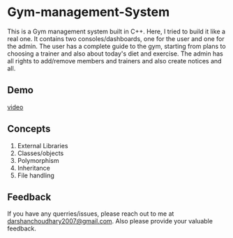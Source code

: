 # Gym-management-System
This is a Gym management system built in C++. Here, I tried to build it like a real one. It contains two consoles/dashboards, one for the user and one for the admin. The user has a complete guide to the gym, starting from plans to choosing a trainer and also about today's diet and exercise. The admin has all rights to add/remove members and trainers and also create notices and all.
## Demo
[video](https://github.com/user-attachments/assets/514c16ec-260a-45f6-8d74-dbab3267971a)
## Concepts 
1. External Libraries
2. Classes/objects
3. Polymorphism
4. Inheritance
5. File handling

## Feedback
If you have any querries/issues, please reach out to me at darshanchoudhary2007@gmail.com.
Also please provide your valuable feedback.
